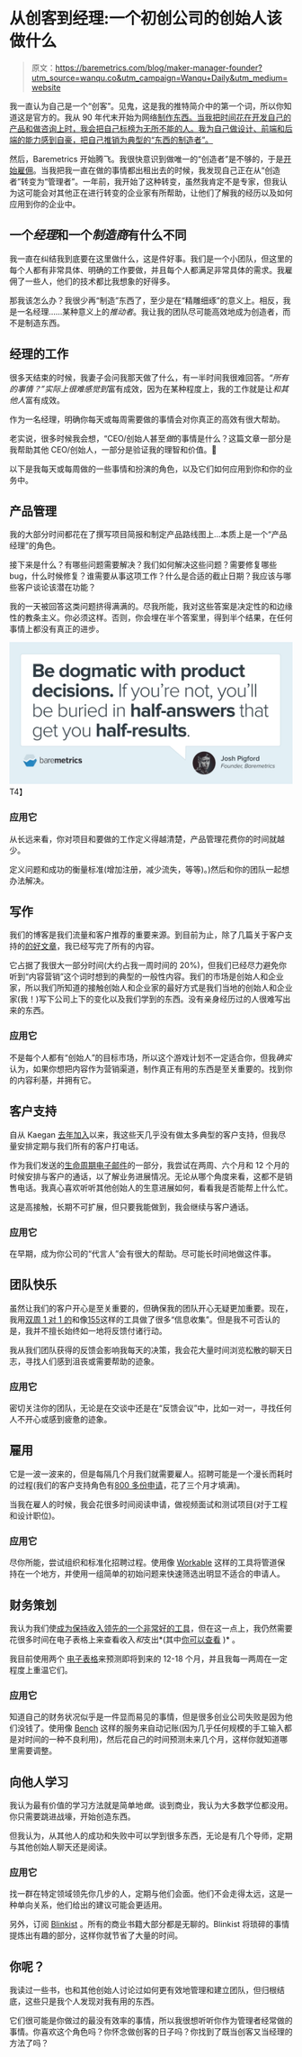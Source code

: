 # 从创客到经理:一个初创公司的创始人该做什么

> 原文：<https://baremetrics.com/blog/maker-manager-founder?utm_source=wanqu.co&utm_campaign=Wanqu+Daily&utm_medium=website>

我一直认为自己是一个“创客”。见鬼，这是我的推特简介中的第一个词，所以你知道这是官方的。我从 90 年代末开始为网络[制作东西。当我把时间花在开发自己的产品和做咨询上时，我会把自己标榜为无所不能的人。我为自己做设计、前端和后端的能力感到自豪，把自己推销为典型的“东西的制造者”。](https://baremetrics.com/blog/overnight-success)

然后，Baremetrics 开始腾飞。我很快意识到做唯一的“创造者”是不够的，于是[开始雇佣](https://baremetrics.com/blog/solo-to-team-without-a-clue)。当我把我一直在做的事情都出租出去的时候，我发现自己正在从“创造者”转变为“管理者”。一年前，我开始了这种转变，虽然我肯定不是专家，但我认为这可能会对其他正在进行转变的企业家有所帮助，让他们了解我的经历以及如何应用到你的企业中。

## 一个*经理*和一个*制造商*有什么不同

我一直在纠结我到底要在这里做什么，这是件好事。我们是一个小团队，但这里的每个人都有非常具体、明确的工作要做，并且每个人都满足非常具体的需求。我雇佣了一些人，他们的技术都比我想象的好得多。

那我该怎么办？我很少再“制造”东西了，至少是在“精雕细琢”的意义上。相反，我是一名经理……某种意义上的*推动者*。我让我的团队尽可能高效地成为创造者，而不是制造东西。

## 经理的工作

很多天结束的时候，我妻子会问我那天做了什么，有一半时间我很难回答。*“所有的事情？”*实际上*很难感觉到*富有成效，因为在某种程度上，我的工作就是让*和其他人*富有成效。

作为一名经理，明确你每天或每周需要做的事情会对你真正的高效有很大帮助。

老实说，很多时候我会想，“CEO/创始人甚至*做*的事情是什么？这篇文章一部分是我帮助其他 CEO/创始人，一部分是验证我的理智和价值。🙂

以下是我每天或每周做的一些事情和扮演的角色，以及它们如何应用到你和你的业务中。

## 产品管理

我的大部分时间都花在了撰写项目简报和制定产品路线图上…本质上是一个“产品经理”的角色。

接下来是什么？有哪些问题需要解决？我们如何解决这些问题？需要修复哪些 bug，什么时候修复？谁需要从事这项工作？什么是合适的截止日期？我应该与哪些客户谈论该潜在功能？

我的一天被回答这类问题挤得满满的。尽我所能，我对这些答案是决定性的和边缘性的教条主义。你必须这样。否则，你会埋在半个答案里，得到半个结果，在任何事情上都没有真正的进步。

[![](img/ffd013c920f5015c7e90d63f301afd76.png)](https://brmtrcs.io/1dg9FwK)
T4】

### 应用它

从长远来看，你对项目和要做的工作定义得越清楚，产品管理花费你的时间就越少。

定义问题和成功的衡量标准(增加注册，减少流失，等等)。)然后和你的团队一起想办法解决。

## 写作

我们的博客是我们流量和客户推荐的重要来源。到目前为止，除了几篇关于客户支持的[的好文章](https://baremetrics.com/blog/customer-support-employee-number-one)，我已经写完了所有的内容。

它占据了我很大一部分时间(大约占我一周时间的 20%)，但我们已经尽力避免你听到“内容营销”这个词时想到的典型的一般性内容。我们的市场是创始人和企业家，所以我们所知道的接触创始人和企业家的最好方式是我们当地的创始人和企业家(我！)写下公司上下的变化以及我们学到的东西。没有亲身经历过的人很难写出来的东西。

### 应用它

不是每个人都有“创始人”的目标市场，所以这个游戏计划不一定适合你，但我*确实*认为，如果你想把内容作为营销渠道，制作真正有用的东西是至关重要的。找到你的内容利基，并拥有它。

## 客户支持

自从 Kaegan [去年加入](https://baremetrics.com/blog/customer-support-employee-number-one)以来，我这些天几乎没有做太多典型的客户支持，但我尽量安排定期与我们所有的客户打电话。

作为我们发送的[生命周期电子邮件](https://baremetrics.com/blog/lifecycle-emails)的一部分，我尝试在两周、六个月和 12 个月的时候安排与客户的通话，以了解业务进展情况。无论从哪个角度来看，这都不是销售电话。我真心喜欢听听其他创始人的生意进展如何，看看我是否能帮上什么忙。

这是高接触，长期不可扩展，但只要我能做到，我会继续与客户通话。

### 应用它

在早期，成为你公司的“代言人”会有很大的帮助。尽可能长时间地做这件事。

## 团队快乐

虽然让我们的客户开心是至关重要的，但确保我的团队开心无疑更加重要。现在，我用[双周 1 对 1 的](https://baremetrics.com/blog/startup-guide-to-1-on-1)和像[155](http://www.15five.com)这样的工具做了很多“信息收集”。但是我不可否认的是，我并不擅长始终如一地将反馈付诸行动。

我从我们团队获得的反馈会影响我每天的决策，我会花大量时间浏览松散的聊天日志，寻找人们感到沮丧或需要帮助的迹象。

### 应用它

密切关注你的团队，无论是在交谈中还是在“反馈会议”中，比如一对一，寻找任何人不开心或感到疲惫的迹象。

## 雇用

它是一波一波来的，但是每隔几个月我们就需要雇人。招聘可能是一个漫长而耗时的过程(我们的客户支持角色有[800 多份申请](https://baremetrics.com/blog/startup-guide-to-hiring-remote-customer-support)，花了三个月才填满)。

当我在雇人的时候，我会花很多时间阅读申请，做视频面试和测试项目(对于工程和设计职位)。

### 应用它

尽你所能，尝试组织和标准化招聘过程。使用像 [Workable](https://workable.com) 这样的工具将管道保持在一个地方，并使用一组简单的初始问题来快速筛选出明显不适合的申请人。

## 财务策划

我认为我们使[成为保持收入领先的一个非常好的工具](https://baremetrics.com)，但在这一点上，我仍然需要花很多时间在电子表格上来查看收入*和*支出*(其中[你可以查看](https://baremetrics.com/blog/why-we-spent-250000) )* 。

我目前使用两个 [电子表格](http://foresight.is)来预测即将到来的 12-18 个月，并且我每一两周在一定程度上重温它们。

### 应用它

知道自己的财务状况似乎是一件显而易见的事情，但是很多创业公司失败是因为他们没钱了。使用像 [Bench](http://bench.co) 这样的服务来自动记账(因为几乎任何规模的手工输入都是对时间的一种不良利用)，然后花自己的时间预测未来几个月，这样你就知道哪里需要调整。

## 向他人学习

我认为最有价值的学习方法就是简单地*做*。谈到商业，我认为大多数学位都没用。你只需要跳进战壕，开始创造东西。

但我认为，从其他人的成功和失败中可以学到很多东西，无论是有几个导师，定期与其他创始人聊天还是阅读。

### 应用它

找一群在特定领域领先你几步的人，定期与他们会面。他们不会走得太远，这是一种单向关系，他们给出的建议可能会更适用。

另外，订阅 [Blinkist](http://blinkist.com) 。所有的商业书籍大部分都是无聊的。Blinkist 将琐碎的事情提炼出有趣的部分，这样你就节省了大量的时间。

## 你呢？

我读过一些书，也和其他创始人讨论过如何更有效地管理和建立团队，但归根结底，这些只是我个人发现对我有用的东西。

它们很可能是你做过的最没有效率的事情，所以我很想听听你作为管理者经常做的事情。你喜欢这个角色吗？你怀念做创客的日子吗？你找到了既当创客又当经理的方法了吗？